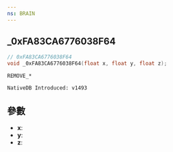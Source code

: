 ```yaml
---
ns: BRAIN
---
```

## _0xFA83CA6776038F64

```c
// 0xFA83CA6776038F64
void _0xFA83CA6776038F64(float x, float y, float z);
```

```
REMOVE_*

NativeDB Introduced: v1493
```

## 參數
* **x**:
* **y**:
* **z**:
